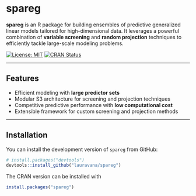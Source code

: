 # spareg

**spareg** is an R package for building ensembles of predictive generalized linear models tailored for high-dimensional data. It leverages a powerful combination of **variable screening** and **random projection** techniques to efficiently tackle large-scale modeling problems.

[![License: MIT](https://img.shields.io/badge/license-MIT-blue.svg)](LICENSE)
[![CRAN Status](https://www.r-pkg.org/badges/version/spareg)](https://CRAN.R-project.org/package=spareg)

---

## Features

- Efficient modeling with **large predictor sets**
- Modular S3 architecture for screening and projection techniques
- Competitive predictive performance with **low computational cost**
- Extensible framework for custom screening and projection methods

---

## Installation

You can install the development version of `spareg` from GitHub:

```r
# install.packages("devtools")
devtools::install_github("lauravana/spareg")
```

The CRAN version can be installed with 

```r
install.packages("spareg")
```
